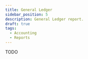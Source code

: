 ```yaml
---
title: General Ledger
sidebar_position: 5
description: General Ledger report.
draft: true
tags:
  - Accounting
  - Reports
---
```


TODO